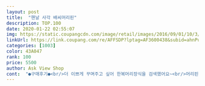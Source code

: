 ```yaml
---
layout: post 
title:  "핸날 사각 배씨머리핀" 
description: TOP.100 
date: 2020-01-22 02:55:07 
img: https://static.coupangcdn.com/image/retail/images/2016/09/01/10/3/8d73b46f-7427-4a7c-b742-1a103dbd428c.jpg 
linkUrl: https://link.coupang.com/re/AFFSDP?lptag=AF3600438&subid=ahnPublicAsk&pageKey=6915917&itemId=30613170&vendorItemId=3045505686&traceid=V0-113-ef9abb337732fbb6 
categories: [1003] 
color: 43A047 
rank: 100 
price: 5500 
author: Ask View Shop 
cont:  "●구매후기●<br/>더 이쁘게 꾸며주고 싶어 한복머리장식을 검색했어요~<br/>머리핀으로 알아보던 중 이게 눈에 딱 들어왔어요!<br/>색감도 쨍~한게 직접 해보니 아기한테 이쁘더라구요!<br/>설날을 앞두고 첨으로 아기한테 한복을 구매해줬는데<br/>아무래도 머리띠는 아기가 불편해하고 바로 벗을 것 같아<br/>울아이 두상이 동그래서 머리띠마다 흘러내려, 혹시나 하는 맘에 핀구입했는데 대만족^^<br/>이 가격에 이 정도 퀄리티 만족해요^^<br/>진짜 고급스럽고 이뻐요<br/>집게핀이라 착용하기도 편하고<br/>한복에  안성맞춤이네요~예뻐요~<br/>한복입힐때마다 자주  사용할것 같아요<br/>" 
---
```


